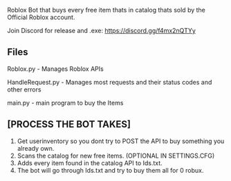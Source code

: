 Roblox Bot that buys every free item thats in catalog thats sold by the Official Roblox account.

Join Discord for release and .exe: https://discord.gg/f4mx2nQTYy

## Files
Roblox.py - Manages Roblox APIs

HandleRequest.py - Manages most requests and their status codes and other errors

main.py - main program to buy the Items

## [PROCESS THE BOT TAKES]
1. Get userinventory so you dont try to POST the API to buy something you already own.
2. Scans the catalog for new free items. (OPTIONAL IN SETTINGS.CFG)
3. Adds every item found in the catalog API to Ids.txt.
4. The bot will go through Ids.txt and try to buy them all for 0 robux.


